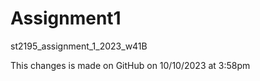 # Assignment1
st2195_assignment_1_2023_w41B

This changes is made on GitHub on 10/10/2023 at 3:58pm
